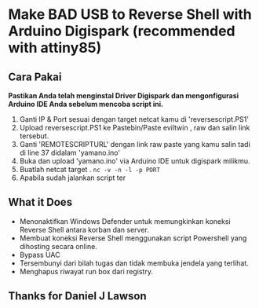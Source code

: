 # Make BAD USB to Reverse Shell with Arduino Digispark **(recommended with attiny85)**

## Cara Pakai
**Pastikan Anda telah menginstal Driver Digispark dan mengonfigurasi Arduino IDE Anda sebelum mencoba script ini.**
1. Ganti IP & Port sesuai dengan target netcat kamu di 'reversescript.PS1'
2. Upload reversescript.PS1 ke Pastebin/Paste eviltwin , raw dan salin link tersebut. 
3. Ganti 'REMOTESCRIPTURL' dengan link raw paste yang kamu salin tadi di line 37 didalam 'yamano.ino'
4. Buka dan upload 'yamano.ino' via Arduino IDE untuk digispark milikmu.
5. Buatlah netcat target . `nc -v -n -l -p PORT`
6. Apabila sudah jalankan script ter

## What it Does
- Menonaktifkan Windows Defender untuk memungkinkan koneksi Reverse Shell antara korban dan server.
- Membuat koneksi Reverse Shell menggunakan script Powershell yang dihosting secara online.
- Bypass UAC
- Tersembunyi dari bilah tugas dan tidak membuka jendela yang terlihat.
- Menghapus riwayat run box dari registry.

## Thanks for Daniel J Lawson
